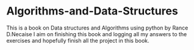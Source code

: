 # Algorithms-and-Data-Structures

This is a book on Data structures and Algorithms using python by Rance D.Necaise
I aim on finishing this book and logging all my answers to the exercises and hopefully 
finish all the project in this book.
